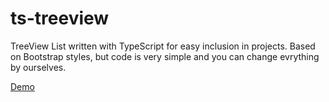 # ts-treeview

TreeView List written with TypeScript for easy inclusion in projects. Based on Bootstrap styles, but code is very simple and you can change evrything by ourselves.

[Demo](https://gunyakov.github.io/ts-treeview/demo/)